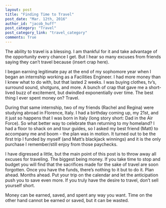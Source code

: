 ```yaml
---
layout: post
title: "Finding Time to Travel"
post_date: "Mar. 12th, 2016"
author_id: "jacob_huff"
post_category: "Travel"
post_category_link: "travel_category"
comments: True
---
```



<p>
The ability to travel is a blessing. I am thankful for it and take advantage of the opportunity every chance I get. But I hear so many excuses from friends saying they can’t travel because (insert crap here).<!--endpreview-->
</p>

<p>
I began earning legitimate pay at the end of my sophomore year when I began an internship working as a Facilities Engineer. I had more money than I knew what to do with, but that lasted 2 weeks. I was buying clothes, tv’s, surround sound, shotguns, and more. A bunch of crap that gave me a short-lived buzz of excitement, but dwindled exponentially over time. The best thing I ever spent money on? Travel.
<p/>

<p>
During that same internship, two of my friends (Rachel and Regina) were studying abroad in Florence, Italy. I had a birthday coming up, my 21st, and it just so happens that I was born in Italy (long story short: Dad in the Air Force). So what better way to celebrate than returning to my homeland? I had a floor to shack on and tour guides, so I asked my best friend (Matt) to 
accompany me and boom - the plan was in motion. It turned out to be the first trip I funded by myself (and Matt’s blackjack winnings) and it is the only purchase I remember/still enjoy from those paychecks. 
</p>

<p>
I have digressed a little, but the main point of this post is to throw away all excuses for traveling. The biggest being money. If you take time to stop and budget you will find that the sacrifices made for the sake of travel are soon forgotten. Once you have the funds, there’s nothing to it but to do it. Plan ahead. Months ahead. Put your trip on the calendar and let the anticipation push you to save even more. If you truly have the desire to travel, don’t sell yourself short. 
</p>

<p>
Money can be earned, saved, and spent any way you want. Time on the other hand cannot be earned or saved, but it can be wasted.
</p>
